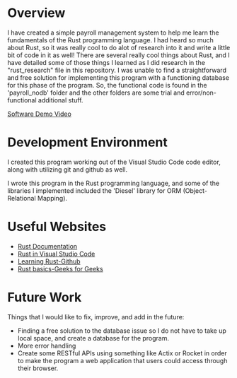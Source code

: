 # Overview

I have created a simple payroll management system to help me learn the fundamentals of the Rust programming language. I 
had heard so much about Rust, so it was really cool to do alot of research into it and write a little bit of code in it as well! There are several really cool things about Rust, and I have detailed some of those things I learned as I did research in the "rust_research" file in this repository. I was unable to find a straightforward and free solution for implementing this program with a functioning database for this phase of the program. So, the functional code is found in the 'payroll_nodb' folder and the other folders are some trial and error/non-functional additional stuff.

[Software Demo Video](https://youtu.be/rDjPRuQ2kLQ)

# Development Environment

I created this program working out of the Visual Studio Code code editor, along with utilizing git and github as well.

I wrote this program in the Rust programming language, and some of the libraries I implemented included the 'Diesel' library for ORM (Object-Relational Mapping).

# Useful Websites

- [Rust Documentation](https://www.rust-lang.org/learn)
- [Rust in Visual Studio Code](https://code.visualstudio.com/docs/languages/rust)
- [Learning Rust-Github](https://learning-rust.github.io/docs/overview/)
- [Rust basics-Geeks for Geeks](https://www.geeksforgeeks.org/rust-basics/#)

# Future Work

Things that I would like to fix, improve, and add in the future:

- Finding a free solution to the database issue so I do not have to take up local space, and create a database for the program.
- More error handling
- Create some RESTful APIs using something like Actix or Rocket in order to make the program a web application that users could access through their browser.